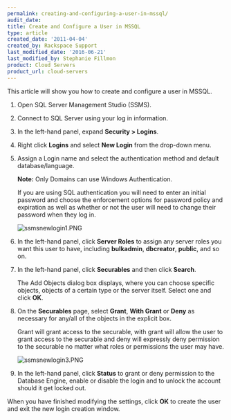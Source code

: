 ```yaml
---
permalink: creating-and-configuring-a-user-in-mssql/
audit_date:
title: Create and Configure a User in MSSQL
type: article
created_date: '2011-04-04'
created_by: Rackspace Support
last_modified_date: '2016-06-21'
last_modified_by: Stephanie Fillmon
product: Cloud Servers
product_url: cloud-servers
---
```


This article will show you how to create and configure a user in MSSQL.

1. Open SQL Server Management Studio (SSMS).

2. Connect to SQL Server using your log in information.

3. In the left-hand panel, expand **Security > Logins**.

4. Right click **Logins** and select **New Login** from the drop-down menu.

5. Assign a Login name and select the authentication method and default database/language.

   **Note:** Only Domains can use Windows Authentication.

   If you are using SQL authentication you will need to enter an initial password and choose the enforcement options for password policy and expiration as well as whether or not the user will need to change their password when they log in.

   <img src="{% asset_path cloud-servers/creating-and-configuring-a-user-in-mssql/ssmsnewlogin1.PNG %}" alt="ssmsnewlogin1.PNG" />

6. In the left-hand panel, click **Server Roles** to assign any server roles you want
this user to have, including **bulkadmin**, **dbcreator**, **public**, and so on.

7. In the left-hand panel, click **Securables** and then click **Search**.

   The Add Objects dialog box displays, where you can choose specific objects, objects of a certain type or the server itself. Select one and click **OK**.

8. On the **Securables** page, select **Grant**, **With Grant** or **Deny** as necessary for any/all of the
objects in the explicit box.

   Grant will grant access to the securable, with grant will allow the user to grant access to the securable and deny will expressly deny permission to the securable no matter what roles or permissions the user may have.

   <img src="{% asset_path cloud-servers/creating-and-configuring-a-user-in-mssql/ssmsnewlogin3.PNG %}" alt="ssmsnewlogin3.PNG" />

9. In the left-hand panel, click **Status** to grant or deny permission to the Database Engine,
enable or disable the login and to unlock the account should it get
locked out.

When you have finished modifying the settings, click **OK** to create the user and exit the new login creation window.

